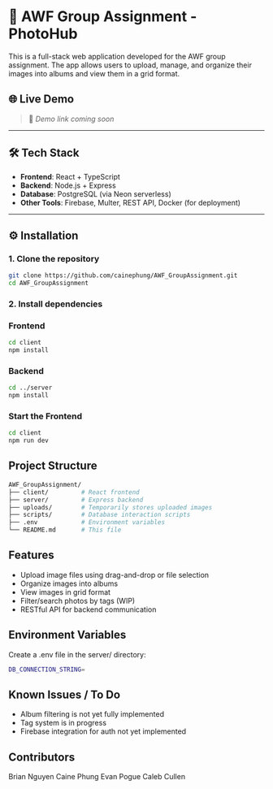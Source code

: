 # 📸 AWF Group Assignment - PhotoHub

This is a full-stack web application developed for the AWF group assignment. The app allows users to upload, manage, and organize their images into albums and view them in a grid format.

## 🌐 Live Demo

> 🔗 _Demo link coming soon_

---

## 🛠️ Tech Stack

- **Frontend**: React + TypeScript
- **Backend**: Node.js + Express
- **Database**: PostgreSQL (via Neon serverless)
- **Other Tools**: Firebase, Multer, REST API, Docker (for deployment)

---

## ⚙️ Installation

### 1. Clone the repository

```bash
git clone https://github.com/cainephung/AWF_GroupAssignment.git
cd AWF_GroupAssignment
```

### 2. Install dependencies

### Frontend
```bash
cd client
npm install
```

### Backend 
```bash
cd ../server
npm install
```

### Start the Frontend
```bash
cd client
npm run dev
```

## Project Structure 
``` bash
AWF_GroupAssignment/
├── client/         # React frontend
├── server/         # Express backend
├── uploads/        # Temporarily stores uploaded images
├── scripts/        # Database interaction scripts
├── .env            # Environment variables
└── README.md       # This file
```

## Features
 - Upload image files using drag-and-drop or file selection
 - Organize images into albums
 - View images in grid format
 - Filter/search photos by tags (WIP)
 - RESTful API for backend communication

## Environment Variables
Create a .env file in the server/ directory:
``` bash
DB_CONNECTION_STRING=
```

## Known Issues / To Do
- Album filtering is not yet fully implemented
- Tag system is in progress
- Firebase integration for auth not yet implemented

##  Contributors

Brian Nguyen
Caine Phung
Evan Pogue 
Caleb Cullen
